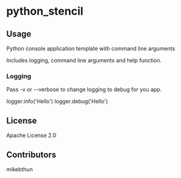 # python_stencil


## Usage

Python console application template with command line arguments

Includes logging, command line arguments and help function. 


### Logging

Pass -v or --verbose to change logging to debug for you app.

logger.info('Hello')
logger.debug('Hello')


## License

Apache License 2.0


## Contributors

mikebthun



